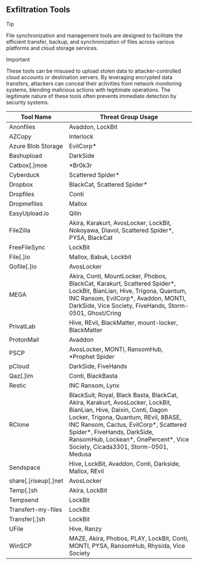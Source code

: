 ## Exfiltration Tools

> [!TIP]
> File synchronization and management tools are designed to facilitate the efficient transfer, backup, and synchronization of files across various platforms and cloud storage services. 

> [!IMPORTANT]
> These tools can be misused to upload stolen data to attacker-controlled cloud accounts or destination servers. By leveraging encrypted data transfers, attackers can conceal their activities from network monitoring systems, blending malicious actions with legitimate operations. The legitimate nature of these tools often prevents immediate detection by security systems.

| Tool Name | Threat Group Usage |
|---|---|
| Anonfiles | Avaddon, LockBit |
| AZCopy | Interlock |
| Azure Blob Storage | EvilCorp* |
| Bashupload | DarkSide |
| Catbox[.]moe | *Br0k3r |
| Cyberduck | Scattered Spider* |
| Dropbox | BlackCat, Scattered Spider* |
| Dropfiles | Conti |
| Dropmefiles | Mallox |
| EasyUpload.io | Qilin |
| FileZilla | Akira, Karakurt, AvosLocker, LockBit, Nokoyawa, Diavol, Scattered Spider*, PYSA, BlackCat |
| FreeFileSync | LockBit |
| File[.]io | Mallox, Babuk, Lockbit |
| Gofile[.]io | AvosLocker |
| MEGA | Akira, Conti, MountLocker, Phobos, BlackCat, Karakurt, Scattered Spider*, LockBit, BianLian, Hive, Trigona, Quantum, INC Ransom, EvilCorp*, Avaddon, MONTI, DarkSide, Vice Society, FiveHands, Storm-0501, Ghost/Cring |
| PrivatLab | Hive, REvil, BlackMatter, mount-locker, BlackMatter |
| ProtonMail | Avaddon |
| PSCP | AvosLocker, MONTI, RansomHub, *Prophet Spider |
| pCloud | DarkSide, FiveHands |
| Qaz[.]im | Conti, BlackBasta |
| Restic | INC Ransom, Lynx |
| RClone | BlackSuit, Royal, Black Basta, BlackCat, Akira, Karakurt, AvosLocker, LockBit, BianLian, Hive, Daixin, Conti, Dagon Locker, Trigona, Quantum, REvil, 8BASE, INC Ransom, Cactus, EvilCorp*, Scattered Spider*, FiveHands, DarkSide, RansomHub, Lockean*, OnePercent*, Vice Society, Cicada3301, Storm-0501, Medusa |
| Sendspace | Hive, LockBit, Avaddon, Conti, Darkside, Mallox, REvil |
| share[.]riseup[.]net | AvosLocker | 
| Temp[.]sh | Akira, LockBit |
| Tempsend | LockBit |
| Transfert-my-files | LockBit |
| Transfer[.]sh | LockBit |
| UFile | Hive, Ranzy |
| WinSCP | MAZE, Akira, Phobos, PLAY, LockBit, Conti, MONTI, PYSA, RansomHub, Rhysida, Vice Society |
